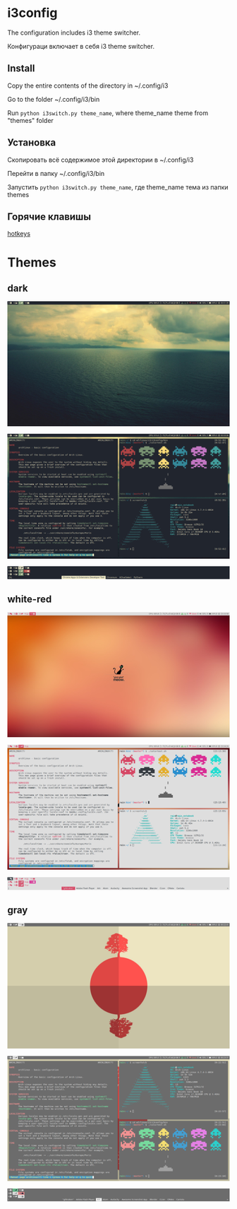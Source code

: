 # i3config
The configuration includes i3 theme switcher.

Конфигураци включает в себя i3 theme switcher.

## Install
Copy the entire contents of the directory in ~/.config/i3

Go to the folder ~/.config/i3/bin

Run ```python i3switch.py theme_name```, where theme_name theme from "themes" folder

## Установка
Скопировать всё содержимое этой директории в ~/.config/i3

Перейти в папку ~/.config/i3/bin

Запустить ```python i3switch.py theme_name```, где theme_name тема из папки themes

## Горячие клавишы
[hotkeys](hotkeys.md)

# Themes
## dark

![scrrenshot](/screenshots/dark-desktop.png)

![scrrenshot](/screenshots/dark-urxvt.png)

![scrrenshot](/screenshots/dark-workspace.png)

## white-red

![scrrenshot](/screenshots/wr-desktop.png)

![scrrenshot](/screenshots/wr-urxvt.png)

![scrrenshot](/screenshots/wr-workspace.png)

## gray
![scrrenshot](/screenshots/gray-desktop.png)

![scrrenshot](/screenshots/gray-urxvt.png)

![scrrenshot](/screenshots/gray-workspace.png)
